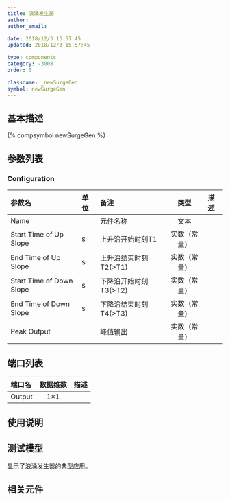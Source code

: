 ```yaml
---
title: 浪涌发生器
author: 
author_email:

date: 2018/12/3 15:57:45
updated: 2018/12/3 15:57:45

type: components
category: -3008
order: 0

classname: _newSurgeGen
symbol: newSurgeGen
---
```

## 基本描述
{% compsymbol newSurgeGen %}

## 参数列表
### Configuration
| 参数名 | 单位 | 备注 | 类型 | 描述 |
| :--- | :--- | :--- | :--: | :--- |
| Name |  | 元件名称 | 文本 |  |
| Start Time of Up Slope | s | 上升沿开始时刻T1 | 实数（常量） |  |
| End Time of Up Slope | s | 上升沿结束时刻T2(>T1) | 实数（常量） |  |
| Start Time of Down Slope | s | 下降沿开始时刻T3(>T2) | 实数（常量） |  |
| End Time of Down Slope | s | 下降沿结束时刻T4(>T3) | 实数（常量） |  |
| Peak Output |  | 峰值输出 | 实数（常量） |  |


## 端口列表

| 端口名 | 数据维数 | 描述 |
| :--- | :--:  | :--- |
| Output | 1×1 | |                   

## 使用说明


## 测试模型
[<test name>](<test link>)显示了浪涌发生器的典型应用。

## 相关元件


